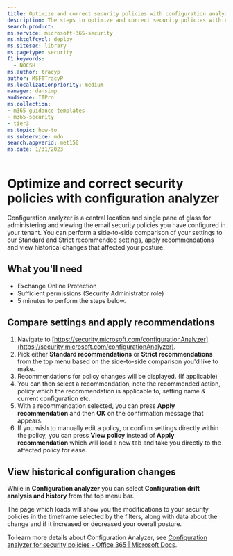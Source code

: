 ```yaml
---
title: Optimize and correct security policies with configuration analyzer
description: The steps to optimize and correct security policies with configuration analyzer. Configuration analyzer is a central location and single pane of glass for administering and viewing the email security policies you have configured in your tenant.
search.product: 
ms.service: microsoft-365-security
ms.mktglfcycl: deploy
ms.sitesec: library
ms.pagetype: security
f1.keywords: 
  - NOCSH
ms.author: tracyp
author: MSFTTracyP
ms.localizationpriority: medium
manager: dansimp
audience: ITPro
ms.collection: 
- m365-guidance-templates
- m365-security
- tier3
ms.topic: how-to
ms.subservice: mdo
search.appverid: met150
ms.date: 1/31/2023
---
```


# Optimize and correct security policies with configuration analyzer

Configuration analyzer is a central location and single pane of glass for administering and viewing the email security policies you have configured in your tenant. You can perform a side-to-side comparison of your settings to our Standard and Strict recommended settings, apply recommendations and view historical changes that affected your posture.

## What you'll need
- Exchange Online Protection
- Sufficient permissions (Security Administrator role)
- 5 minutes to perform the steps below.

## Compare settings and apply recommendations
1. Navigate to [https://security.microsoft.com/configurationAnalyzer](https://security.microsoft.com/configurationAnalyzer).
1. Pick either **Standard recommendations** or **Strict recommendations** from the top menu based on the side-to-side comparison you'd like to make.
1. Recommendations for policy changes will be displayed. (If applicable)
1. You can then select a recommendation, note the recommended action, policy which the recommendation is applicable to, setting name & current configuration etc.
1. With a recommendation selected, you can press **Apply recommendation** and then **OK** on the confirmation message that appears.
1. If you wish to manually edit a policy, or confirm settings directly within the policy, you can press **View policy** instead of **Apply recommendation** which will load a new tab and take you directly to the affected policy for ease.

## View historical configuration changes

While in **Configuration analyzer** you can select **Configuration drift analysis and history** from the top menu bar.

The page which loads will show you the modifications to your security policies in the timeframe selected by the filters, along with data about the change and if it increased or decreased your overall posture.

To learn more details about Configuration Analyzer, see [Configuration analyzer for security policies - Office 365 | Microsoft Docs](../../office-365-security/configuration-analyzer-for-security-policies.md).
